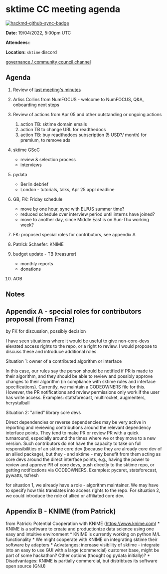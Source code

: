 # sktime CC meeting agenda

[![hackmd-github-sync-badge](https://hackmd.io/y1OcL1QMQLiZjRwVB0t0RQ/badge)](https://hackmd.io/y1OcL1QMQLiZjRwVB0t0RQ)

**Date:** 
19/04/2022, 5:00pm UTC

**Attendees:**: 

**Location:** `sktime` discord

[governance / community council channel](https://discord.com/channels/723500657255907408/875425974345416734)

## Agenda

1. Review of [last meeting's minutes](https://github.com/sktime/community-org/tree/main/community_council/previous_meetings)

2. Arliss Collins from NumFOCUS - welcome to NumFOCUS, Q&A, onboarding next steps


2. Review of actions from Apr 05 and other outstanding or ongoing actions
   1. action TB: sktime domain emails
   2. action TB to change URL for readthedocs
   3. action TB: buy readthedocs subscription (5 USD?/ month) for premium, to remove ads

3. sktime GSoC
    * review & selection process
    * interviews

4. pydata
    * Berlin debrief
    * London - tutorials, talks, Apr 25 appl deadline

5. GB, FK: Friday schedule
    * move by one hour, sync with EU/US summer time?
    * reduced schedule over interview period until interns have joined?
    * move to another day, since Middle East is on Sun-Thu working week?

5. FK: proposed special roles for contributors, see appendix A

6. Patrick Schaefer: KNIME

7. budget update - TB (treasurer)
    * monthly reports
    * donations

8. AOB

## Notes



## Appendix A - special roles for contributors proposal (from Franz)

by FK for discussion, possibly decision

I have seen situations where it would be useful to give non-core-devs elevated access rights to the repo, or a right to review.
I would propose to discuss these and introduce additional roles.

Situation 1: owner of a contributed algorithm or interface

In this case, our rules say the person should be notified if PR is made to their algorithm, and they should be able to review and possibly approve changes to their algorithm (in compliance with sktime rules and interface specifications). Currently, we maintain a CODEOWNERS file for this.
However, the PR notifications and review permissions only work if the user has write access.
Examples: statsforecast, multirocket, augmenters, hcrystalball

Situation 2: "allied" library core devs

Direct dependencies or reverse dependencies may be very active in reporting and reviewing contributions around the relevant dependency interface points. They tend to make PR or review PR with a quick turnaround, especially around the times where we or they move to a new version. Such contributors do not have the capacity to take on full responsibilities of an sktime core dev (because they are already core dev of an allied package), but they - and sktime - may benefit from them acting as core devs around the direct interface points, e.g., having the power to review and approve PR of core devs, push directly to the sktime repo, or getting notifications via CODEOWNERS.
Examples: pycaret, statsforecast, pywatts, tsfresh

for situation 1, we already have a role - algorithm maintainer. We may have to specify how this translates into access rights to the repo.
For situation 2, we could introduce the role of allied or affiliated core dev.


## Appendix B - KNIME (from Patrick)

from Patrick: Potential Cooperation with KNIME (https://www.knime.com)
    * KNIME is a software to create and productionize data science using one easy and intuitive environment
    * KNIME is currently working on python M/L functionality 
    * We might cooperate with KNIME on integrating sktime their software by adapters
    * Advatanges: increase visibility of sktime - integrate into an easy to use GUI with a large (commercial) customer base, might be part of some hackathon? Other options (thought og pydata initially)?
    * Disadvantages: KNIME is partially commercial, but distribtues its software open source (GNU)
